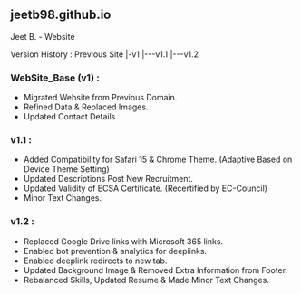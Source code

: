 ## jeetb98.github.io
Jeet B. - Website

Version History :
Previous Site
|-v1
|---v1.1
|---v1.2

### WebSite_Base (v1) :
* Migrated Website from Previous Domain.
* Refined Data & Replaced Images.
* Updated Contact Details

### v1.1 :
* Added Compatibility for Safari 15 & Chrome Theme. (Adaptive Based on Device Theme Setting)
* Updated Descriptions Post New Recruitment.
* Updated Validity of ECSA Certificate. (Recertified by EC-Council)
* Minor Text Changes.

### v1.2 :
* Replaced Google Drive links with Microsoft 365 links.
* Enabled bot prevention & analytics for deeplinks. 
* Enabled deeplink redirects to new tab.
* Updated Background Image & Removed Extra Information from Footer.
* Rebalanced Skills, Updated Resume & Made Minor Text Changes.
